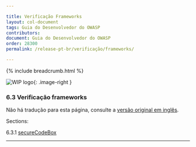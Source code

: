 ```yaml
---

title: Verificação Frameworks
layout: col-document
tags: Guia do Desenvolvedor do OWASP
contributors:
document: Guia do Desenvolvedor do OWASP
order: 28300
permalink: /release-pt-br/verificação/frameworks/

---
```


{% include breadcrumb.html %}

<style type="text/css">
.image-right {
  height: 180px;
  display: block;
  margin-left: auto;
  margin-right: auto;
  float: right;
}
</style>

![WIP logo](../../../assets/images/dg_wip.png "Trabalho em andamento"){: .image-right }

### 6.3 Verificação frameworks

Não há tradução para esta página, consulte a [versão original em inglês][release0830].

Sections:

6.3.1 [secureCodeBox](01-secure-codebox.md)  

----

[release0830]: https://github.com/OWASP/www-project-developer-guide/blob/main/draft/08-verification/03-frameworks/toc.md
